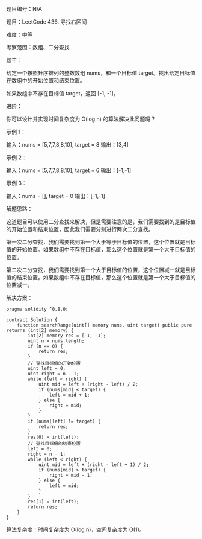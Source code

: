 题目编号：N/A

题目：LeetCode 436. 寻找右区间

难度：中等

考察范围：数组、二分查找

题干：

给定一个按照升序排列的整数数组 nums，和一个目标值 target。找出给定目标值在数组中的开始位置和结束位置。

如果数组中不存在目标值 target，返回 [-1, -1]。

进阶：

你可以设计并实现时间复杂度为 O(log n) 的算法解决此问题吗？

示例 1：

输入：nums = [5,7,7,8,8,10], target = 8
输出：[3,4]

示例 2：

输入：nums = [5,7,7,8,8,10], target = 6
输出：[-1,-1]

示例 3：

输入：nums = [], target = 0
输出：[-1,-1]

解题思路：

这道题目可以使用二分查找来解决，但是需要注意的是，我们需要找到的是目标值的开始位置和结束位置，因此我们需要分别进行两次二分查找。

第一次二分查找，我们需要找到第一个大于等于目标值的位置，这个位置就是目标值的开始位置。如果数组中不存在目标值，那么这个位置就是第一个大于目标值的位置。

第二次二分查找，我们需要找到第一个大于目标值的位置，这个位置减一就是目标值的结束位置。如果数组中不存在目标值，那么这个位置就是第一个大于目标值的位置减一。

解决方案：

```solidity
pragma solidity ^0.8.0;

contract Solution {
    function searchRange(uint[] memory nums, uint target) public pure returns (int[2] memory) {
        int[2] memory res = [-1, -1];
        uint n = nums.length;
        if (n == 0) {
            return res;
        }
        // 查找目标值的开始位置
        uint left = 0;
        uint right = n - 1;
        while (left < right) {
            uint mid = left + (right - left) / 2;
            if (nums[mid] < target) {
                left = mid + 1;
            } else {
                right = mid;
            }
        }
        if (nums[left] != target) {
            return res;
        }
        res[0] = int(left);
        // 查找目标值的结束位置
        left = 0;
        right = n - 1;
        while (left < right) {
            uint mid = left + (right - left + 1) / 2;
            if (nums[mid] > target) {
                right = mid - 1;
            } else {
                left = mid;
            }
        }
        res[1] = int(left);
        return res;
    }
}
```

算法复杂度：时间复杂度为 O(log n)，空间复杂度为 O(1)。